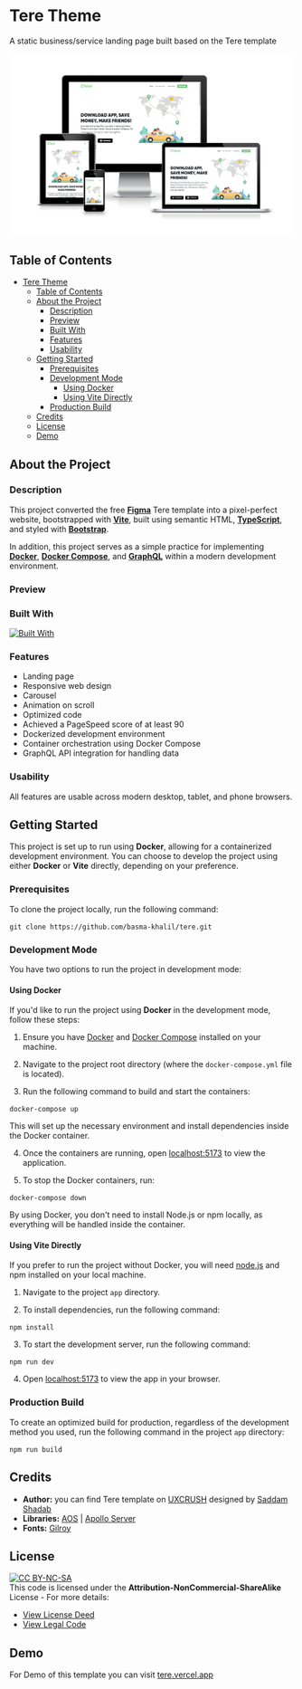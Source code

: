# Tere Theme

A static business/service landing page built based on the Tere template

![Tere responsive](preview/tere-responsive.png)

## Table of Contents

- [Tere Theme](#tere-theme)
  - [Table of Contents](#table-of-contents)
  - [About the Project](#about-the-project)
    - [Description](#description)
    - [Preview](#preview)
    - [Built With](#built-with)
    - [Features](#features)
    - [Usability](#usability)
  - [Getting Started](#getting-started)
    - [Prerequisites](#prerequisites)
    - [Development Mode](#development-mode)
      - [Using Docker](#using-docker)
      - [Using Vite Directly](#using-vite-directly)
    - [Production Build](#production-build)
  - [Credits](#credits)
  - [License](#license)
  - [Demo](#demo)

## About the Project

### Description

This project converted the free [**Figma**](https://www.figma.com/ "Go to website") Tere template into a pixel-perfect website, bootstrapped with [**Vite**](https://vitejs.dev/ "Go to website"), built using semantic HTML, [**TypeScript**](https://www.typescriptlang.org/ "Go to website"), and styled with [**Bootstrap**](https://getbootstrap.com/ "Go to website").

In addition, this project serves as a simple practice for implementing [**Docker**](https://www.docker.com/ "Go to website"), [**Docker Compose**](https://docs.docker.com/compose/ "Go to website"), and [**GraphQL**](https://graphql.org/ "Go to website") within a modern development environment.

### Preview

### Built With

[![Built With](https://skillicons.dev/icons?i=html,sass,typescript,bootstrap,vite,graphql,apollo,docker,figma,vercel)](https://skillicons.dev "Go to Skill Icons")

### Features

- Landing page
- Responsive web design
- Carousel
- Animation on scroll
- Optimized code
- Achieved a PageSpeed score of at least 90
- Dockerized development environment
- Container orchestration using Docker Compose
- GraphQL API integration for handling data

### Usability

All features are usable across modern desktop, tablet, and phone browsers.

## Getting Started

This project is set up to run using **Docker**, allowing for a containerized development environment. You can choose to develop the project using either **Docker** or **Vite** directly, depending on your preference.

### Prerequisites

To clone the project locally, run the following command:

```
git clone https://github.com/basma-khalil/tere.git
```

### Development Mode

You have two options to run the project in development mode:

#### Using Docker

If you'd like to run the project using **Docker** in the development mode, follow these steps:

1. Ensure you have [Docker](https://www.docker.com/products/docker-desktop "Go to website") and [Docker Compose](https://docs.docker.com/compose/install/ "Go to website") installed on your machine.

2. Navigate to the project root directory (where the `docker-compose.yml` file is located).

3. Run the following command to build and start the containers:

```
docker-compose up
```

This will set up the necessary environment and install dependencies inside the Docker container.

4. Once the containers are running, open [localhost:5173](http://localhost:5173 "Go to link") to view the application.

5. To stop the Docker containers, run:

```
docker-compose down
```

By using Docker, you don't need to install Node.js or npm locally, as everything will be handled inside the container.

#### Using Vite Directly

If you prefer to run the project without Docker, you will need [node.js](https://nodejs.org/en/download "Go to website") and npm installed on your local machine.

1. Navigate to the project `app` directory.

2. To install dependencies, run the following command:

```
npm install
```

3. To start the development server, run the following command:

```
npm run dev
```

4. Open [localhost:5173](http://localhost:5173 "Go to link") to view the app in your browser.

### Production Build

To create an optimized build for production, regardless of the development method you used, run the following command in the project `app` directory:

```
npm run build
```

## Credits

- **Author:** you can find Tere template on [UXCRUSH](https://www.uxcrush.com/ride-sharing-figma-website-template/ "Go to website") designed by [Saddam Shadab](https://www.figma.com/@saddamshadab "Go to profile")
- **Libraries:** [AOS](https://michalsnik.github.io/aos "Go to website") | [Apollo Server](https://www.apollographql.com/docs/apollo-server/ "Go to website")
- **Fonts:** [Gilroy](https://www.tinkov.info/gilroy.html "Go to website")

## License

[![CC BY-NC-SA](https://licensebuttons.net/l/by-nc-sa/3.0/88x31.png)](https://creativecommons.org/licenses)\
This code is licensed under the **Attribution-NonCommercial-ShareAlike** License - For more details:

- [View License Deed](https://creativecommons.org/licenses/by-nc-sa/4.0/ "Go to website")
- [View Legal Code](https://creativecommons.org/licenses/by-nc-sa/4.0/legalcode "Go to website")

## Demo

For Demo of this template you can visit [tere.vercel.app](https://tere.vercel.app "Go to demo")
